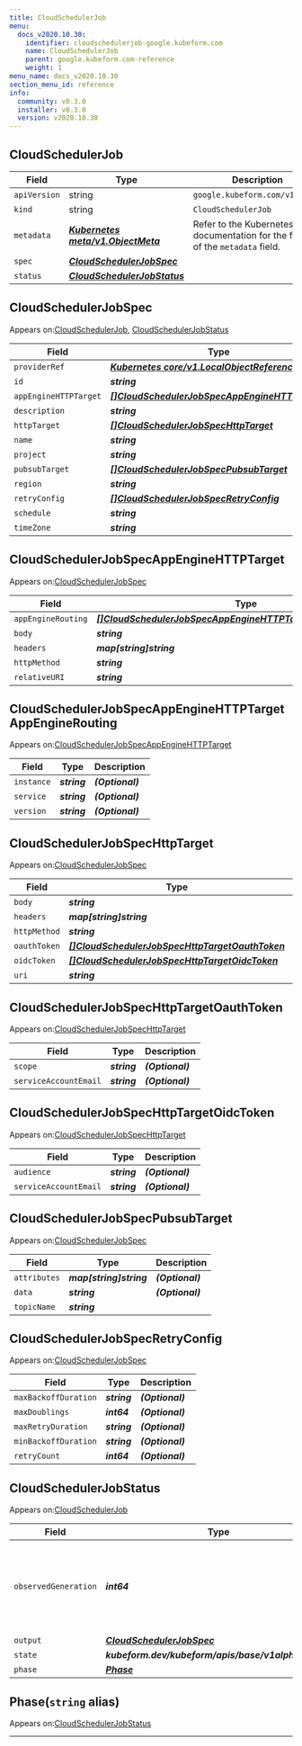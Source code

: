 ```yaml
---
title: CloudSchedulerJob
menu:
  docs_v2020.10.30:
    identifier: cloudschedulerjob-google.kubeform.com
    name: CloudSchedulerJob
    parent: google.kubeform.com-reference
    weight: 1
menu_name: docs_v2020.10.30
section_menu_id: reference
info:
  community: v0.3.0
  installer: v0.3.0
  version: v2020.10.30
---
```


## CloudSchedulerJob
| Field | Type | Description |
| ------ | ----- | ----------- |
| `apiVersion` | string | `google.kubeform.com/v1alpha1` |
|    `kind` | string | `CloudSchedulerJob` |
| `metadata` | ***[Kubernetes meta/v1.ObjectMeta](https://v1-18.docs.kubernetes.io/docs/reference/generated/kubernetes-api/v1.18/#objectmeta-v1-meta)***|Refer to the Kubernetes API documentation for the fields of the `metadata` field.|
| `spec` | ***[CloudSchedulerJobSpec](#cloudschedulerjobspec)***||
| `status` | ***[CloudSchedulerJobStatus](#cloudschedulerjobstatus)***||
## CloudSchedulerJobSpec

Appears on:[CloudSchedulerJob](#cloudschedulerjob), [CloudSchedulerJobStatus](#cloudschedulerjobstatus)

| Field | Type | Description |
| ------ | ----- | ----------- |
| `providerRef` | ***[Kubernetes core/v1.LocalObjectReference](https://v1-18.docs.kubernetes.io/docs/reference/generated/kubernetes-api/v1.18/#localobjectreference-v1-core)***||
| `id` | ***string***||
| `appEngineHTTPTarget` | ***[[]CloudSchedulerJobSpecAppEngineHTTPTarget](#cloudschedulerjobspecappenginehttptarget)***| ***(Optional)*** |
| `description` | ***string***| ***(Optional)*** |
| `httpTarget` | ***[[]CloudSchedulerJobSpecHttpTarget](#cloudschedulerjobspechttptarget)***| ***(Optional)*** |
| `name` | ***string***||
| `project` | ***string***| ***(Optional)*** |
| `pubsubTarget` | ***[[]CloudSchedulerJobSpecPubsubTarget](#cloudschedulerjobspecpubsubtarget)***| ***(Optional)*** |
| `region` | ***string***| ***(Optional)*** |
| `retryConfig` | ***[[]CloudSchedulerJobSpecRetryConfig](#cloudschedulerjobspecretryconfig)***| ***(Optional)*** |
| `schedule` | ***string***| ***(Optional)*** |
| `timeZone` | ***string***| ***(Optional)*** |
## CloudSchedulerJobSpecAppEngineHTTPTarget

Appears on:[CloudSchedulerJobSpec](#cloudschedulerjobspec)

| Field | Type | Description |
| ------ | ----- | ----------- |
| `appEngineRouting` | ***[[]CloudSchedulerJobSpecAppEngineHTTPTargetAppEngineRouting](#cloudschedulerjobspecappenginehttptargetappenginerouting)***| ***(Optional)*** |
| `body` | ***string***| ***(Optional)*** |
| `headers` | ***map[string]string***| ***(Optional)*** |
| `httpMethod` | ***string***| ***(Optional)*** |
| `relativeURI` | ***string***||
## CloudSchedulerJobSpecAppEngineHTTPTargetAppEngineRouting

Appears on:[CloudSchedulerJobSpecAppEngineHTTPTarget](#cloudschedulerjobspecappenginehttptarget)

| Field | Type | Description |
| ------ | ----- | ----------- |
| `instance` | ***string***| ***(Optional)*** |
| `service` | ***string***| ***(Optional)*** |
| `version` | ***string***| ***(Optional)*** |
## CloudSchedulerJobSpecHttpTarget

Appears on:[CloudSchedulerJobSpec](#cloudschedulerjobspec)

| Field | Type | Description |
| ------ | ----- | ----------- |
| `body` | ***string***| ***(Optional)*** |
| `headers` | ***map[string]string***| ***(Optional)*** |
| `httpMethod` | ***string***| ***(Optional)*** |
| `oauthToken` | ***[[]CloudSchedulerJobSpecHttpTargetOauthToken](#cloudschedulerjobspechttptargetoauthtoken)***| ***(Optional)*** |
| `oidcToken` | ***[[]CloudSchedulerJobSpecHttpTargetOidcToken](#cloudschedulerjobspechttptargetoidctoken)***| ***(Optional)*** |
| `uri` | ***string***||
## CloudSchedulerJobSpecHttpTargetOauthToken

Appears on:[CloudSchedulerJobSpecHttpTarget](#cloudschedulerjobspechttptarget)

| Field | Type | Description |
| ------ | ----- | ----------- |
| `scope` | ***string***| ***(Optional)*** |
| `serviceAccountEmail` | ***string***| ***(Optional)*** |
## CloudSchedulerJobSpecHttpTargetOidcToken

Appears on:[CloudSchedulerJobSpecHttpTarget](#cloudschedulerjobspechttptarget)

| Field | Type | Description |
| ------ | ----- | ----------- |
| `audience` | ***string***| ***(Optional)*** |
| `serviceAccountEmail` | ***string***| ***(Optional)*** |
## CloudSchedulerJobSpecPubsubTarget

Appears on:[CloudSchedulerJobSpec](#cloudschedulerjobspec)

| Field | Type | Description |
| ------ | ----- | ----------- |
| `attributes` | ***map[string]string***| ***(Optional)*** |
| `data` | ***string***| ***(Optional)*** |
| `topicName` | ***string***||
## CloudSchedulerJobSpecRetryConfig

Appears on:[CloudSchedulerJobSpec](#cloudschedulerjobspec)

| Field | Type | Description |
| ------ | ----- | ----------- |
| `maxBackoffDuration` | ***string***| ***(Optional)*** |
| `maxDoublings` | ***int64***| ***(Optional)*** |
| `maxRetryDuration` | ***string***| ***(Optional)*** |
| `minBackoffDuration` | ***string***| ***(Optional)*** |
| `retryCount` | ***int64***| ***(Optional)*** |
## CloudSchedulerJobStatus

Appears on:[CloudSchedulerJob](#cloudschedulerjob)

| Field | Type | Description |
| ------ | ----- | ----------- |
| `observedGeneration` | ***int64***| ***(Optional)*** Resource generation, which is updated on mutation by the API Server.|
| `output` | ***[CloudSchedulerJobSpec](#cloudschedulerjobspec)***| ***(Optional)*** |
| `state` | ***kubeform.dev/kubeform/apis/base/v1alpha1.State***| ***(Optional)*** |
| `phase` | ***[Phase](#phase)***| ***(Optional)*** |
## Phase(`string` alias)

Appears on:[CloudSchedulerJobStatus](#cloudschedulerjobstatus)

---
